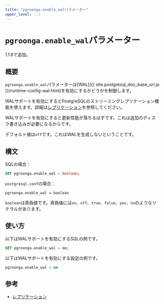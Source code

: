 ```yaml
---
title: "pgroonga.enable_walパラメーター"
upper_level: ../
---
```


# `pgroonga.enable_wal`パラメーター

1.1.6で追加。

## 概要

`pgroonga.enable_wal`パラメーターは[WAL]({{ site.postgresql_doc_base_url.ja }}/runtime-config-wal.html)を有効にするかどうかを制御します。

WALサポートを有効にするとPostgreSQLのストリーミングレプリケーション機能を使えます。詳細は[レプリケーション](../replication.html)を参照してください。

WALサポートを有効にすると更新性能が落ちるはずです。これは追加のディスク書き込みが必要になるからです。

デフォルト値は`off`です。これはWALを生成しないということです。

## 構文

SQLの場合：

```sql
SET pgroonga.enable_wal = boolean;
```

`postgresql.conf`の場合：

```text
pgroonga.enable_wal = boolean
```

`boolean`は真偽値です。真偽値には`on`、`off`、`true`、`false`、`yes`、`no`のようなリテラルがあります。

## 使い方

以下はWALサポートを有効にするSQLの例です。

```sql
SET pgroonga.enable_wal = on;
```

以下はWALサポートを有効にする設定の例です。

```sql
pgroonga.enable_wal = on
```

## 参考

  * [レプリケーション](../replication.html)
